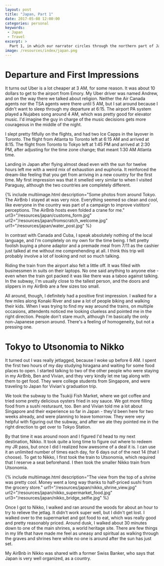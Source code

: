 ```yaml
---
layout: post
title: "Japan, Part 1"
date: 2017-05-08 12:00:00
categories: personal
keywords:
 - Japan
 - Travel
excerpt: >
  Part 1, in which our narrator circles through the northern part of Japan, learning a lot about a lot of things.
image: /resources/index/japan.png
---
```


# Departure and First Impressions

It turns out Uber is a lot cheaper at 3 AM, for some reason. It was about 10 dollars to get to the airport from Emory. My Uber driver was named Andrew, and on the way there we talked about religion. Neither the Air Canada agents nor the TSA agents were there until 5 AM, but I sat around because I didn't want to sleep through my departure at 6:15. The airport PA system played a Nujabes song around 4 AM, which was pretty good for elevator music. I'd imagine the guy in charge of the music decisions gets more courageous in the middle of the night.

I slept pretty fitfully on the flights, and had two Ice Capps in the layover in Toronto. The flight from Atlanta to Toronto left at 6:15 AM and arrived at 8:15. The flight from Toronto to Tokyo left at 1:45 PM and arrived at 2:30 PM, after adjusting for the time zone change; that meant 1:30 AM Atlanta time.

Landing in Japan after flying almost dead even with the sun for twelve hours left me with a weird mix of exhaustion and euphoria. It reinforced the dream-like feeling that you get from arriving in a new country for the first time. My first impression was that it smelled very similar to when I visited Paraguay, although the two countries are completely different.

{% include multiimage.html description="Some photos from around Tokyo. The AirBnb I stayed at was very nice. Everything seemed so clean and <i>cool</i>, like everyone in the country was part of a campaign to improve vistitors' perceptions. The AirBnb hosts even folded a crane for me." url3="/resources/japan/customs_form.jpg" url2="/resources/japan/fromscratch_welcome.jpg" url1="/resources/japan/water_post.jpg" %}

In contrast with Canada and Cuba, I speak absolutely nothing of the local language, and I'm completely on my own for the time being. I felt pretty foolish buying a phone adaptor and a premade meal from 7/11 as the cashier just talked at me without me comprehending at all. I think this trip will probably involve a lot of looking and not so much talking.

Riding the train from the airport also felt a little off. It was filled with businessmen in suits on their laptops. No one said anything to anyone else - even when the train got packed it was like there was a taboo against talking. In the subway, I'm usually close to the tallest person, and the doors and slippers in my AirBnb are a few sizes too small.

All around, though, I definitely had a positive first impression. I walked for a few miles along Konaki River and saw a lot of people biking and walking their kids. When I was trying to find my way around the trains, on multiple occasions, attendents noticed me looking clueless and pointed me in the right direction. People don't stare much, although I'm basically the only non-Japanese person around. There's a feeling of homogeneity, but not a pressing one.

# Tokyo to Utsonomia to Nikko

It turned out I was really jetlagged, because I woke up before 6 AM. I spent the first two hours of my day studying hiragana and waiting for some food places to open. I started talking to two of the other people who were staying in my AirBnb, Ben and Vivian, and they very kindly let me tag along with them to get food. They were college students from Singapore, and were traveling to Japan for Vivian's graduation trip.

We took the subway to the Tsukiji Fish Market, where we got coffee and tried some pretty delicious oysters fried in soy sauce. We got more filling food from a sushi resturaunt, too. Ben and Vivian told me a lot about Singapore and their experience so far in Japan - they'd been here for two weeks already, and were planning to leave tomorrow. They were very helpful with figuring out the subway, and after we ate they pointed me in the right direction to get over to Tokyo Station.

By that time it was around noon and I figured I'd head to my next destination, Nikko. It took quite a long time to figure out where to redeem my JR pass, but once I did I realized how awesome of a deal it is. I can use it an unlimited number of times each day, for 6 days out of the next 14 (that I choose). To get to Nikko, I first took the train to Utsonomia, which required that I reserve a seat beforehand. I then took the smaller Nikko train from Utsonomia.

{% include multiimage.html description="The view from the top of a shrine was pretty cool. Money went a long way thanks to half-priced sushi from the grocery store." url1="/resources/japan/nikko_shrine_view.jpg" url2="/resources/japan/nikko_supermarket_food.jpg" url3="/resources/japan/nikko_bridge_selfie.jpg" %}

Once I got to Nikko, I walked and ran around the woods for about an hour to try to relieve the jetlag. It didn't work super well, but I didn't get lost. I walked over to the supermarket and got food to eat, which was really good and pretty reasonably priced. Around dusk, I walked about 30 minutes down to one of the main shrines, a world heritage site. There are few things in my life that have made me feel as uneasy and spiritual as walking through the graves and shrines here while no one is around after the sun has just set.

My AirBnb in Nikko was shared with a former Swiss Banker, who says that Japan is very well organized, as a country.

